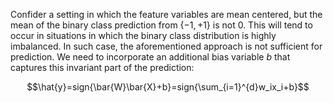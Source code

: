 Confider a setting in which the feature variables are mean centered, but the mean of the binary class prediction from $\{-1,+1\}$ is not $0$. This will tend to occur in situations in which the binary class distribution is highly imbalanced. In such case, the aforementioned approach is not sufficient for prediction. We need to incorporate an additional bias variable $b$ that captures this invariant part of the prediction:

$$\hat{y}=sign{\bar{W}\bar{X}+b}=sign{\sum_{i=1}^{d}w_ix_i+b}$$

